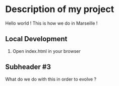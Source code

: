 # Description of my project


Hello world ! This is how we do in Marseille !


## Local Development 

1. Open index.html in your browser 

## Subheader #3 

What do we do with this in order to evolve ?